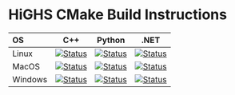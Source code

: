 # HiGHS CMake Build Instructions 

| OS       | C++   | Python   | .NET   |
|:-------- | :---: | :------: | :----: |
| Linux    | [![Status][linux_cpp_svg]][linux_cpp_link] | [![Status][linux_python_svg]][linux_python_link] | [![Status][linux_dotnet_svg]][linux_dotnet_link] |
| MacOS    | [![Status][macos_cpp_svg]][macos_cpp_link] | [![Status][macos_python_svg]][macos_python_link] | [![Status][macos_dotnet_svg]][macos_dotnet_link] |
| Windows  | [![Status][windows_cpp_svg]][windows_cpp_link] | [![Status][windows_python_svg]][windows_python_link] | [![Status][windows_dotnet_svg]][windows_dotnet_link] |

[linux_cpp_svg]: https://github.com/ERGO-Code/HiGHS/actions/workflows/cmake-linux-cpp.yml/badge.svg
[linux_cpp_link]: https://github.com/ERGO-Code/HiGHS/actions/workflows/cmake-linux-cpp.yml
[macos_cpp_svg]: https://github.com/ERGO-Code/HiGHS/actions/workflows/cmake-macos-cpp.yml/badge.svg
[macos_cpp_link]: https://github.com/ERGO-Code/HiGHS/actions/workflows/cmake-macos-cpp.yml
[windows_cpp_svg]: https://github.com/ERGO-Code/HiGHS/actions/workflows/cmake-windows-cpp.yml/badge.svg
[windows_cpp_link]: https://github.com/ERGO-Code/HiGHS/actions/workflows/cmake-windows-cpp.yml

[linux_python_svg]: https://github.com/ERGO-Code/HiGHS/actions/workflows/test-python-ubuntu.yml/badge.svg
[linux_python_link]: https://github.com/ERGO-Code/HiGHS/actions/workflows/test-python-ubuntu.yml
[macos_python_svg]: https://github.com/ERGO-Code/HiGHS/actions/workflows/test-python-macos.yml/badge.svg
[macos_python_link]: https://github.com/ERGO-Code/HiGHS/actions/workflows/test-python-macos.yml
[windows_python_svg]: https://github.com/ERGO-Code/HiGHS/actions/workflows/test-python-win.yml/badge.svg
[windows_python_link]: https://github.com/ERGO-Code/HiGHS/actions/workflows/test-python-win.yml

[linux_dotnet_svg]: https://github.com/ERGO-Code/HiGHS/actions/workflows/test-csharp-ubuntu.yml/badge.svg
[linux_dotnet_link]: https://github.com/ERGO-Code/HiGHS/actions/workflows/test-csharp-ubuntu.yml
[macos_dotnet_svg]: https://github.com/ERGO-Code/HiGHS/actions/workflows/test-csharp-macos.yml/badge.svg
[macos_dotnet_link]: https://github.com/ERGO-Code/HiGHS/actions/workflows/test-csharp-macos.yml
[windows_dotnet_svg]: https://github.com/ERGO-Code/HiGHS/actions/workflows/test-csharp-win.yml/badge.svg
[windows_dotnet_link]: https://github.com/ERGO-Code/HiGHS/actions/workflows/test-csharp-win.yml

<!--# ?branch=main -->

